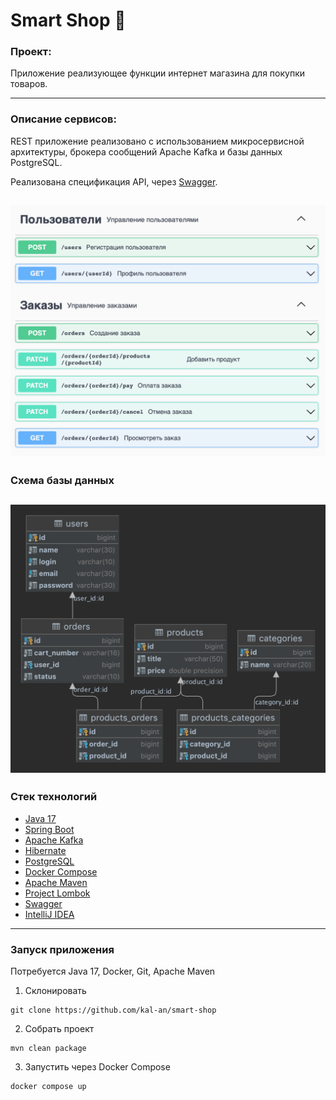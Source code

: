# Smart Shop :shopping_cart:
### Проект:
<p>Приложение реализующее функции интернет магазина для покупки товаров.</p>

---
### Описание сервисов:
REST приложение реализовано с использованием микросервисной архитектуры, брокера сообщений Apache Kafka и базы данных PostgreSQL.

Реализована спецификация API, через [Swagger](https://swagger.io/tools/swagger-editor/).

![SwaggerApi](swagger/swagger-api.png)
---
### Схема базы данных

![SchemaDb](db/smartshop-db.png)
---
### Стек технологий
+ [Java 17](https://www.java.com/)
+ [Spring Boot](https://spring.io/projects/spring-boot)
+ [Apache Kafka](https://kafka.apache.org)
+ [Hibernate](https://hibernate.org)
+ [PostgreSQL](https://www.postgresql.org)
+ [Docker Compose](https://www.docker.com)
+ [Apache Maven](https://maven.apache.org)
+ [Project Lombok](https://projectlombok.org)
+ [Swagger](https://swagger.io/tools/swagger-editor/)
+ [IntelliJ IDEA](https://www.jetbrains.com/ru-ru/idea/)
---
### Запуск приложения
Потребуется Java 17, Docker, Git, Apache Maven

1. Склонировать
```shell
git clone https://github.com/kal-an/smart-shop
```
2. Собрать проект
```shell
mvn clean package
```
3. Запустить через Docker Compose
```shell
docker compose up
```